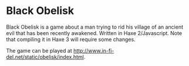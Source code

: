 # Black Obelisk

Black Obelisk is a game about a man trying to rid his village of an ancient evil that has been recently awakened. Written in Haxe 2/Javascript. Note that compiling it in Haxe 3 will require some changes.

The game can be played at http://www.in-fi-del.net/static/obelisk/index.html. 
